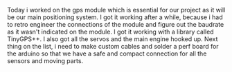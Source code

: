Today i worked on the gps module which is essential for our project as it will be our main positioning system. I got it working after a while, 
because i had to retro engineer the connections of the module and figure out the baudrate as it wasn't indicated on the module.
I got it working with a library called TinyGPS++. I also got all the servos and the main engine hooked up. Next thing on the list, i need to make custom cables and solder
a perf board for the arduino so that we have a safe and compact connection for all the sensors and moving parts. 
